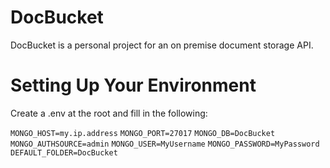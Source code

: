 # DocBucket

DocBucket is a personal project for an on premise document storage API.

# Setting Up Your Environment

Create a .env at the root and fill in the following:

`MONGO_HOST=my.ip.address`
`MONGO_PORT=27017`
`MONGO_DB=DocBucket`
`MONGO_AUTHSOURCE=admin`
`MONGO_USER=MyUsername`
`MONGO_PASSWORD=MyPassword`
`DEFAULT_FOLDER=DocBucket`